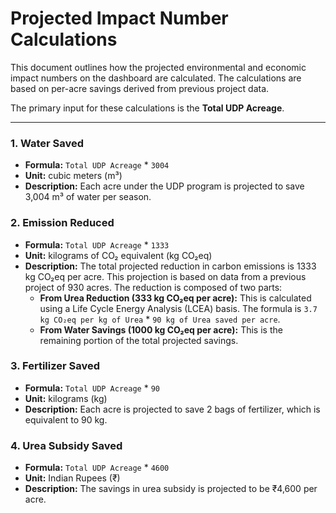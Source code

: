 # Projected Impact Number Calculations

This document outlines how the projected environmental and economic impact numbers on the dashboard are calculated. The calculations are based on per-acre savings derived from previous project data.

The primary input for these calculations is the **Total UDP Acreage**.

---

### 1. Water Saved

- **Formula:** `Total UDP Acreage` * `3004`
- **Unit:** cubic meters (m³)
- **Description:** Each acre under the UDP program is projected to save 3,004 m³ of water per season.

### 2. Emission Reduced

- **Formula:** `Total UDP Acreage` * `1333`
- **Unit:** kilograms of CO₂ equivalent (kg CO₂eq)
- **Description:** The total projected reduction in carbon emissions is 1333 kg CO₂eq per acre. This projection is based on data from a previous project of 930 acres. The reduction is composed of two parts:
  - **From Urea Reduction (333 kg CO₂eq per acre):** This is calculated using a Life Cycle Energy Analysis (LCEA) basis. The formula is `3.7 kg CO₂eq per kg of Urea` * `90 kg of Urea saved per acre`.
  - **From Water Savings (1000 kg CO₂eq per acre):** This is the remaining portion of the total projected savings.

### 3. Fertilizer Saved

- **Formula:** `Total UDP Acreage` * `90`
- **Unit:** kilograms (kg)
- **Description:** Each acre is projected to save 2 bags of fertilizer, which is equivalent to 90 kg.

### 4. Urea Subsidy Saved

- **Formula:** `Total UDP Acreage` * `4600`
- **Unit:** Indian Rupees (₹)
- **Description:** The savings in urea subsidy is projected to be ₹4,600 per acre.
